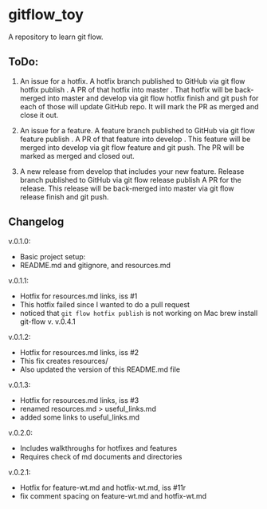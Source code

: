# gitflow_toy

A repository to learn git flow.

## ToDo:

1. An issue for a hotfix.  A hotfix branch published to GitHub via git flow hotfix publish <xxx>.  A PR of that hotfix into master .  That hotfix will be back-merged into master and develop via git flow hotfix finish <xxx> and git push for each of those will update GitHub repo.  It will mark the PR as merged and close it out.

2. An issue for a feature.  A feature branch published to GitHub  via git flow feature publish <xxx>. A PR of that feature into develop . This feature will be merged into develop via git flow feature <xxx> and git push.  The PR will be marked as merged and closed out.

3. A new release from develop that includes your new feature.  Release branch published to GitHub via git flow release publish <xxx> A PR for the release.  This release will be back-merged into master via git flow release finish <xxx> and git push.

## Changelog

v.0.1.0:
 * Basic project setup:
 * README.md and gitignore, and resources.md

v.0.1.1:
 * Hotfix for resources.md links, iss #1
 * This hotfix failed since I wanted to do a pull request
 * noticed that `git flow hotfix publish` is not working on Mac brew install git-flow v. v.0.4.1

v.0.1.2:
 * Hotfix for resources.md links, iss #2
 * This fix creates resources/
 * Also updated the version of this README.md file

v.0.1.3:
 * Hotfix for resources.md links, iss #3
 * renamed resources.md > useful_links.md
 * added some links to useful_links.md

v.0.2.0:
 * Includes walkthroughs for hotfixes and features
 * Requires check of md documents and directories

v.0.2.1:
 * Hotfix for feature-wt.md and hotfix-wt.md, iss #11r
 * fix comment spacing on feature-wt.md and hotfix-wt.md